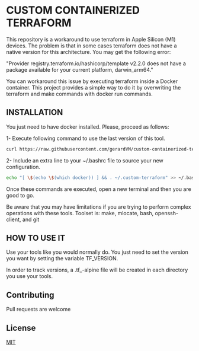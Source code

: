 # CUSTOM CONTAINERIZED TERRAFORM

This repository is a workaround to use terraform in Apple Silicon (M1) devices. The problem is that in some cases terraform does not have a native version for this architecture. You may get the following error:

"Provider registry.terraform.io/hashicorp/template v2.2.0 does not have a package available for your current platform, darwin_arm64."

You can workaround this issue by executing terraform inside a Docker container. This project provides a simple way to do it by overwriting the terraform and make commands with docker run commands.

## INSTALLATION

You just need to have docker installed. Please, proceed as follows:

1- Execute following command to use the last version of this tool.

```bash
curl https://raw.githubusercontent.com/gerardVM/custom-containerized-terraform/main/custom-terraform.sh > ~/.custom-terraform
```

2- Include an extra line to your ~/.bashrc file to source your new configuration.
```bash
echo "[ \$(echo \$(which docker)) ] && . ~/.custom-terraform" >> ~/.bashrc
```

Once these commands are executed, open a new terminal and then you are good to go.

Be aware that you may have limitations if you are trying to perform complex operations with these tools. Toolset is: make, mlocate, bash, openssh-client, and git

## HOW TO USE IT

Use your tools like you would normally do. You just need to set the version you want by setting the variable TF_VERSION.

In order to track versions, a .tf_<version>-alpine file will be created in each directory you use your tools.

## Contributing

Pull requests are welcome

## License

[MIT](LICENSE)
